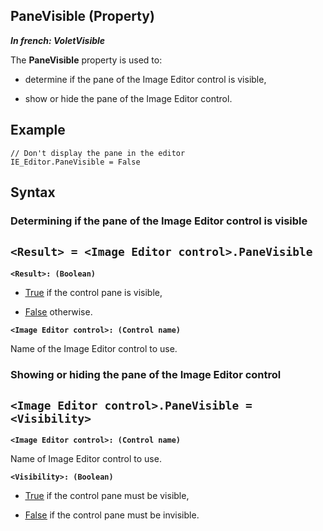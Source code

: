 
## PaneVisible (Property)

***In french: VoletVisible***
	



<a name="XUse"></a>
<a name="Use"></a>
<a name="description"></a>
The **PaneVisible** property is used to: 

- determine if the pane of the Image Editor control is visible,

- show or hide the pane of the Image Editor control.



<a name="Example1"></a>
<a name="sample_code"></a>

## Example


```wl
// Don't display the pane in the editor
IE_Editor.PaneVisible = False
```

<a name="XSYNTAX"></a>
<a name="SYNTAX1"></a>

## Syntax

### Determining if the pane of the Image Editor control is visible

`<Result> = <Image Editor control>.PaneVisible`
---

**`<Result>: (Boolean)`**



- <u><u><u><u>True</u></u></u></u> if the control pane is visible,

- <u><u><u><u>False</u></u></u></u> otherwise. 




**`<Image Editor control>: (Control name)`**

Name of the Image Editor control to use.  


<a name="SYNTAX2"></a>

### Showing or hiding the pane of the Image Editor control

`<Image Editor control>.PaneVisible = <Visibility>`
---

**`<Image Editor control>: (Control name)`**

Name of Image Editor control to use.

**`<Visibility>: (Boolean)`**



- <u><u><u><u>True</u></u></u></u> if the control pane must be visible,

- <u><u><u><u>False</u></u></u></u> if the control pane must be invisible. 







